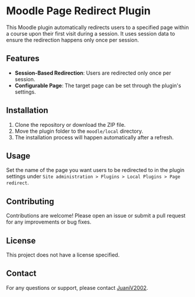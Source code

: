 # Moodle Page Redirect Plugin

This Moodle plugin automatically redirects users to a specified page within a course upon their first visit during a session. It uses session data to ensure the redirection happens only once per session.

## Features
- **Session-Based Redirection**: Users are redirected only once per session.
- **Configurable Page**: The target page can be set through the plugin's settings.

## Installation
1. Clone the repository or download the ZIP file.
2. Move the plugin folder to the `moodle/local` directory.
3. The installation process will happen automatically after a refresh.

## Usage
Set the name of the page you want users to be redirected to in the plugin settings under `Site administration > Plugins > Local Plugins > Page redirect`.

## Contributing

Contributions are welcome! Please open an issue or submit a pull request for any improvements or bug fixes.

## License

This project does not have a license specified.

## Contact

For any questions or support, please contact [JuaniV2002](https://github.com/JuaniV2002).
